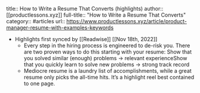title:: How to Write a Resume That Converts (highlights)
author:: [[productlessons.xyz]]
full-title:: "How to Write a Resume That Converts"
category:: #articles
url:: https://www.productlessons.xyz/article/product-manager-resume-with-examples-keywords

- Highlights first synced by [[Readwise]] [[Nov 18th, 2022]]
	- Every step in the hiring process is engineered to de-risk you. There are two proven ways to do this starting with your resume: Show that you solved similar (enough) problems → relevant experienceShow that you quickly learn to solve new problems → strong track record
	- Mediocre resume is a laundry list of accomplishments, while a great resume only picks the all-time hits. It’s a highlight reel best contained to one page.